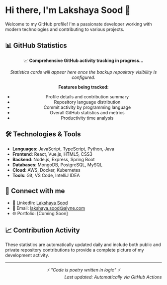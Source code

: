 # Hi there, I'm Lakshaya Sood 👋

Welcome to my GitHub profile! I'm a passionate developer working with modern technologies and contributing to various projects.

## 📊 GitHub Statistics

<div align="center">

📈 **Comprehensive GitHub activity tracking in progress...**

*Statistics cards will appear here once the backup repository visibility is configured.*

**Features being tracked:**
- Profile details and contribution summary
- Repository language distribution
- Commit activity by programming language
- Overall GitHub statistics and metrics
- Productivity time analysis

</div>

## 🛠️ Technologies & Tools

- **Languages**: JavaScript, TypeScript, Python, Java
- **Frontend**: React, Vue.js, HTML5, CSS3
- **Backend**: Node.js, Express, Spring Boot
- **Databases**: MongoDB, PostgreSQL, MySQL
- **Cloud**: AWS, Docker, Kubernetes
- **Tools**: Git, VS Code, IntelliJ IDEA

## 🔗 Connect with me

- 💼 LinkedIn: [Lakshaya Sood](https://www.linkedin.com/in/lakshaya-s-12111983/)
- 📧 Email: lakshaya.sood@alyne.com
- 🌐 Portfolio: [Coming Soon]

## 📈 Contribution Activity

These statistics are automatically updated daily and include both public and private repository contributions to provide a complete picture of my development activity.

---

<div align="center">
  <i>⚡ "Code is poetry written in logic" ⚡</i>
</div>

<div align="right">
  <i>Last updated: Automatically via GitHub Actions</i>
</div>